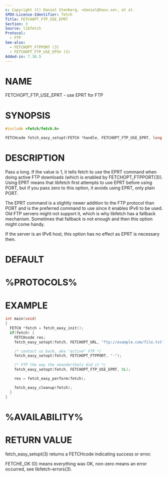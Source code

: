```yaml
---
c: Copyright (C) Daniel Stenberg, <daniel@haxx.se>, et al.
SPDX-License-Identifier: fetch
Title: FETCHOPT_FTP_USE_EPRT
Section: 3
Source: libfetch
Protocol:
  - FTP
See-also:
  - FETCHOPT_FTPPORT (3)
  - FETCHOPT_FTP_USE_EPSV (3)
Added-in: 7.10.5
---
```


# NAME

FETCHOPT_FTP_USE_EPRT - use EPRT for FTP

# SYNOPSIS

~~~c
#include <fetch/fetch.h>

FETCHcode fetch_easy_setopt(FETCH *handle, FETCHOPT_FTP_USE_EPRT, long enabled);
~~~

# DESCRIPTION

Pass a long. If the value is 1, it tells fetch to use the EPRT command when
doing active FTP downloads (which is enabled by
FETCHOPT_FTPPORT(3)). Using EPRT means that libfetch first attempts to use
EPRT before using PORT, but if you pass zero to this option, it avoids using
EPRT, only plain PORT.

The EPRT command is a slightly newer addition to the FTP protocol than PORT
and is the preferred command to use since it enables IPv6 to be used. Old FTP
servers might not support it, which is why libfetch has a fallback mechanism.
Sometimes that fallback is not enough and then this option might come handy.

If the server is an IPv6 host, this option has no effect as EPRT is necessary
then.

# DEFAULT

# %PROTOCOLS%

# EXAMPLE

~~~c
int main(void)
{
  FETCH *fetch = fetch_easy_init();
  if(fetch) {
    FETCHcode res;
    fetch_easy_setopt(fetch, FETCHOPT_URL, "ftp://example.com/file.txt");

    /* contact us back, aka "active" FTP */
    fetch_easy_setopt(fetch, FETCHOPT_FTPPORT, "-");

    /* FTP the way the neanderthals did it */
    fetch_easy_setopt(fetch, FETCHOPT_FTP_USE_EPRT, 0L);

    res = fetch_easy_perform(fetch);

    fetch_easy_cleanup(fetch);
  }
}
~~~

# %AVAILABILITY%

# RETURN VALUE

fetch_easy_setopt(3) returns a FETCHcode indicating success or error.

FETCHE_OK (0) means everything was OK, non-zero means an error occurred, see
libfetch-errors(3).
